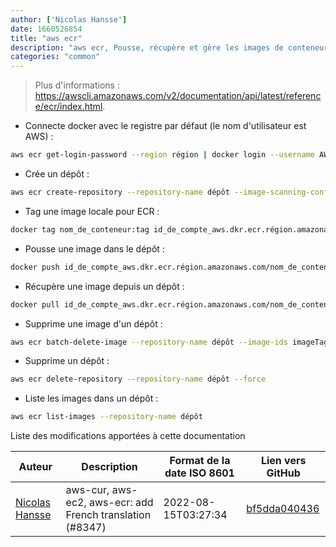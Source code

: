 ```yaml
---
author: ['Nicolas Hansse']
date: 1660526854
title: "aws ecr"
description: "aws ecr, Pousse, récupère et gère les images de conteneur."
categories: "common"
---
```

> Plus d'informations : <https://awscli.amazonaws.com/v2/documentation/api/latest/reference/ecr/index.html>.

- Connecte docker avec le registre par défaut (le nom d'utilisateur est AWS) :

```bash
aws ecr get-login-password --region région | docker login --username AWS --password-stdin id_de_compte_aws.dkr.ecr.région.amazonaws.com
```

- Crée un dépôt :

```bash
aws ecr create-repository --repository-name dépôt --image-scanning-configuration scanOnPush=true|false --region région
```

- Tag une image locale pour ECR :

```bash
docker tag nom_de_conteneur:tag id_de_compte_aws.dkr.ecr.région.amazonaws.com/nom_de_conteneur:tag
```

- Pousse une image dans le dépôt :

```bash
docker push id_de_compte_aws.dkr.ecr.région.amazonaws.com/nom_de_conteneur:tag
```

- Récupère une image depuis un dépôt :

```bash
docker pull id_de_compte_aws.dkr.ecr.région.amazonaws.com/nom_de_conteneur:tag
```

- Supprime une image d'un dépôt :

```bash
aws ecr batch-delete-image --repository-name dépôt --image-ids imageTag=latest
```

- Supprime un dépôt :

```bash
aws ecr delete-repository --repository-name dépôt --force
```

- Liste les images dans un dépôt :

```bash
aws ecr list-images --repository-name dépôt
```
Liste des modifications apportées à cette documentation


Auteur | Description | Format de la date ISO 8601 | Lien vers GitHub
------|-----|-----|-----
[Nicolas Hansse](mailto:nico.hansse@gmail.com) | aws-cur, aws-ec2, aws-ecr: add French translation (#8347) | 2022-08-15T03:27:34 | [bf5dda040436](https://github.com/tldr-pages/tldr/commit/bf5dda0404366824635ab6c4ef4f7572d7a2d334)

